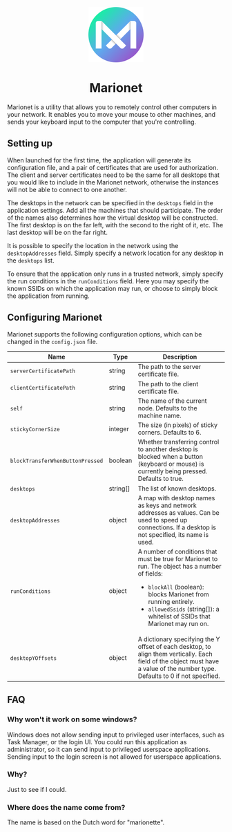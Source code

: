<div align="center">
    <img width="128" height="128" src="art/logo.png">
    <h1>Marionet</h1>
</div>

Marionet is a utility that allows you to remotely control other computers in your network. It enables you to move your mouse to other machines, and sends your keyboard input to the computer that you're controlling.

## Setting up

When launched for the first time, the application will generate its configuration file, and a pair of certificates that are used for authorization. The client and server certificates need to be the same for all desktops that you would like to include in the Marionet network, otherwise the instances will not be able to connect to one another.

The desktops in the network can be specified in the `desktops` field in the application settings. Add all the machines that should participate. The order of the names also determines how the virtual desktop will be constructed. The first desktop is on the far left, with the second to the right of it, etc. The last desktop will be on the far right.

It is possible to specify the location in the network using the `desktopAddresses` field. Simply specify a network location for any desktop in the `desktops` list.

To ensure that the application only runs in a trusted network, simply specify the run conditions in the `runConditions` field. Here you may specify the known SSIDs on which the application may run, or choose to simply block the application from running.

## Configuring Marionet

Marionet supports the following configuration options, which can be changed in the `config.json` file.

| Name | Type | Description |
|---|---|---|
| `serverCertificatePath` | string | The path to the server certificate file. |
| `clientCertificatePath` | string | The path to the client certificate file. |
| `self` | string | The name of the current node. Defaults to the machine name. |
| `stickyCornerSize` | integer | The size (in pixels) of sticky corners. Defaults to 6. |
| `blockTransferWhenButtonPressed` | boolean | Whether transferring control to another desktop is blocked when a button (keyboard or mouse) is currently being pressed. Defaults to true. |
| `desktops` | string[] | The list of known desktops. |
| `desktopAddresses` | object | A map with desktop names as keys and network addresses as values. Can be used to speed up connections. If a desktop is not specified, its name is used. |
| `runConditions` | object | A number of conditions that must be true for Marionet to run. The object has a number of fields: <ul><li>`blockAll` (boolean): blocks Marionet from running entirely.</li><li>`allowedSsids` (string[]): a whitelist of SSIDs that Marionet may run on.</li></ul> |
| `desktopYOffsets` | object | A dictionary specifying the Y offset of each desktop, to align them vertically. Each field of the object must have a value of the number type. Defaults to 0 if not specified. |

## FAQ

### Why won't it work on some windows?

Windows does not allow sending input to privileged user interfaces, such as Task Manager, or the login UI. You could run this application as administrator, so it can send input to privileged userspace applications. Sending input to the login screen is not allowed for userspace applications.

### Why?

Just to see if I could.

### Where does the name come from?

The name is based on the Dutch word for "marionette".
